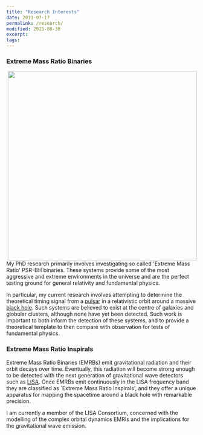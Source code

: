 ```yaml
---
title: "Research Interests"
date: 2011-07-17
permalink: /research/
modified: 2015-08-30
excerpt:
tags:
---
```

### Extreme Mass Ratio Binaries
<img HEIGHT = "500" WIDTH="500"  src="http://tomkimpson.com/images/Optimized-rt1-2.png" align="right">

My PhD research primarily involves investigating so called 'Extreme Mass Ratio' PSR-BH binaries. These systems provide some of the most aggressive and extreme environments in the universe and are the perfect testing ground for general relativity and fundamental physics.

In particular, my current research involves attempting to determine the theoretical timing signal from a [pulsar](https://www.youtube.com/watch?v=gjLk_72V9Bw) in a relativistic orbit around a massive [black hole](https://www.youtube.com/watch?v=e-P5IFTqB98). Such systems are believed to exist at the centre of galaxies and globular clusters, although none have yet been detected. Such work is important to both inform the detection of these systems, and to provide a theoretical template to then compare with observation for tests of fundamental physics.

### Extreme Mass Ratio Inspirals

Extreme Mass Ratio Binaries (EMRBs) emit gravitational radiation and their orbit decays over time. Eventually, this radiation will become strong enough to be detected with the next generation of gravitational wave detectors such as [LISA](https://www.elisascience.org). Once EMRBs emit continuously in the LISA frequency band they are classified as `Extreme Mass Ratio Inspirals', and they offer a unique apparatus for mapping the spacetime around a black hole with remarkable precision. 

I am currently a member of the LISA Consortium, concerned with the modelling of the complex orbital dynamics EMRIs and the implications for the gravitational wave emission.


